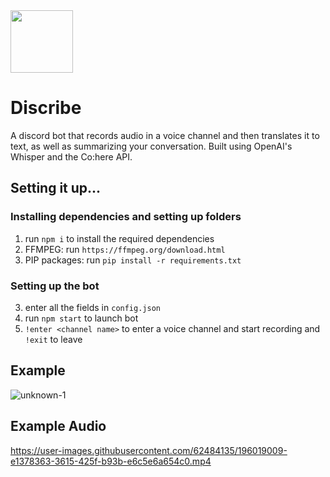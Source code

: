 <img src="https://user-images.githubusercontent.com/62484135/196019119-12338de8-dd45-47db-8658-115ad5b068e1.png" width="100" height="100" />

# Discribe
A discord bot that records audio in a voice channel and then translates it to text, as well as summarizing your conversation. Built using OpenAI's Whisper and the Co:here API.

## Setting it up...

### Installing dependencies and setting up folders
1. run ``npm i`` to install the required dependencies
2. FFMPEG: run ``https://ffmpeg.org/download.html``
3. PIP packages: run ``pip install -r requirements.txt``

### Setting up the bot
3. enter all the fields in ``config.json``
4. run ``npm start`` to launch bot
5. ``!enter <channel name>`` to enter a voice channel and start recording and ``!exit`` to leave


## Example

![unknown-1](https://user-images.githubusercontent.com/54761690/196018554-1c7e3617-edf9-4925-9ca5-7ed2149444cc.png)

## Example Audio
https://user-images.githubusercontent.com/62484135/196019009-e1378363-3615-425f-b93b-e6c5e6a654c0.mp4

